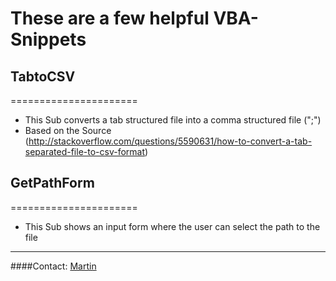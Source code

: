 # These are a few helpful VBA-Snippets 

## TabtoCSV
======================
* This Sub converts a tab structured file into a comma structured file (";") 
* Based on the Source (http://stackoverflow.com/questions/5590631/how-to-convert-a-tab-separated-file-to-csv-format)

## GetPathForm
======================
* This Sub shows an input form where the user can select the path to the file



----------------------
####Contact:
[Martin](mailto:mkaschke@happycoding.it)
